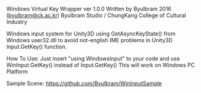 Windows Virtual Key Wrapper ver 1.0.0
Written by Byulbram 2016 (byulbram@ck.ac.kr)
Byulbram Studio / ChungKang College of Cultural Industry

Windows input system for Unity3D using GetAsyncKeyState() from Windows user32.dll 
to avoid not-english IME problems in Unity3D Input.GetKey() function.

How To Use:
  Just insert "using WindowsInput" to your code 
  and use WinInput.GetKey() instead of Input.GetKey()
  This will work on Windows PC Platform 
  
Sample Scene:
  https://github.com/Byulbram/WinInputSample
